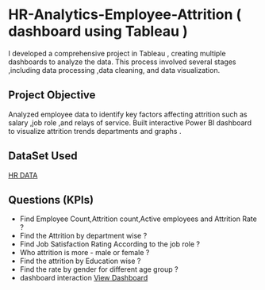 # HR-Analytics-Employee-Attrition  ( dashboard using Tableau )
I developed a comprehensive project in Tableau , creating multiple dashboards  to analyze the data. This process involved several stages ,including data processing ,data cleaning, and data visualization.
## Project Objective

Analyzed employee data to identify key factors affecting attrition such as salary ,job role ,and relays of service. Built interactive Power BI dashboard to visualize attrition trends departments and graphs .


## DataSet Used

<a href="https://github.com/vinay-techy2003/HR-Analytics-Employee-Attrition-dashboard-using-Tableau-/blob/main/HR%20Data.xlsx">HR DATA</a>
## Questions (KPIs)

- Find Employee Count,Attrition count,Active employees and Attrition Rate ?
- Find the Attrition by department wise ?
- Find Job Satisfaction Rating According to the job role ?
- Who attrition is more - male or female ?
- Find the attrition by Education wise ?
- Find the rate by gender for different age group ?
- dashboard interaction <a href="https://github.com/vinay-techy2003/HR-Analytics-Employee-Attrition-dashboard-using-Tableau-/blob/main/Screenshot%202025-10-03%20164355.png">View Dashboard</a>
